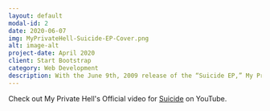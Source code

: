 ```yaml
---
layout: default
modal-id: 2
date: 2020-06-07
img: MyPrivateHell-Suicide-EP-Cover.png
alt: image-alt
project-date: April 2020
client: Start Bootstrap
category: Web Development
description: With the June 9th, 2009 release of the “Suicide EP,” My Private Hell’s second EP in a 4 year span, critics and fans will experience a band that has come a long way since 2005’s most impressive debut EP. My Private Hell took their music to new heights while retaining the core value they’ve always embodied and embraced since their inception, which is to create music to inspire people to fuel their creativity, push originality, find their uniqueness and stand up for what's right. If the first EP focused on the bands brutal, unforgiving sound, the Suicide EP focuses on the bands musical experimentation and expansion. Stand out tracks include Suicide, Temptation and SVD.
---
```

Check out My Private Hell's Official video for <a href="https://www.youtube.com/watch?v=MuR2TlijYPE">Suicide</a> on YouTube. 
